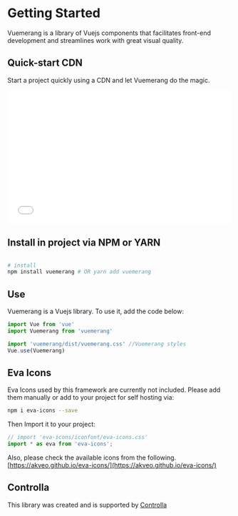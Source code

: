 
# Getting Started

<box header>

Vuemerang is a library of Vuejs components that facilitates front-end development and streamlines work with great visual quality.

</box>


<box>

## Quick-start CDN

Start a project quickly using a CDN and let Vuemerang do the magic.

<iframe width="100%" height="300" src="//jsfiddle.net/IvanSotelo/c6x4e82v/6/embedded/html,result/" allowfullscreen="allowfullscreen" allowpaymentrequest frameborder="0"></iframe>

</box>

<box>

## Install in project via NPM or YARN

```bash

# install
npm install vuemerang # OR yarn add vuemerang

```


</box>

<box>

## Use

Vuemerang is a Vuejs library. To use it, add the code below:

```js
import Vue from 'vue'
import Vuemerang from 'vuemerang'

import 'vuemerang/dist/vuemerang.css' //Vuemerang styles
Vue.use(Vuemerang)
```

</box>




<box>

## Eva Icons

Eva Icons used by this framework are currently not included. Please add them manually or add to your project for self hosting via:

```bash
npm i eva-icons --save
```
Then Import it to your project:
```js
// import 'eva-icons/iconfont/eva-icons.css'
import * as eva from 'eva-icons';
```

Also, please check the available icons from the following.
[https://akveo.github.io/eva-icons/](https://akveo.github.io/eva-icons/)

</box>

<box>

## Controlla

This library was created and is supported by [Controlla](http://www.controlla.com.mx/)

</box>
